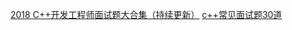 [2018 C++开发工程师面试题大合集（持续更新）](https://blog.csdn.net/Damage233/article/details/81116115)
[c++常见面试题30道](https://blog.csdn.net/wdzxl198/article/details/9102759)
[]()